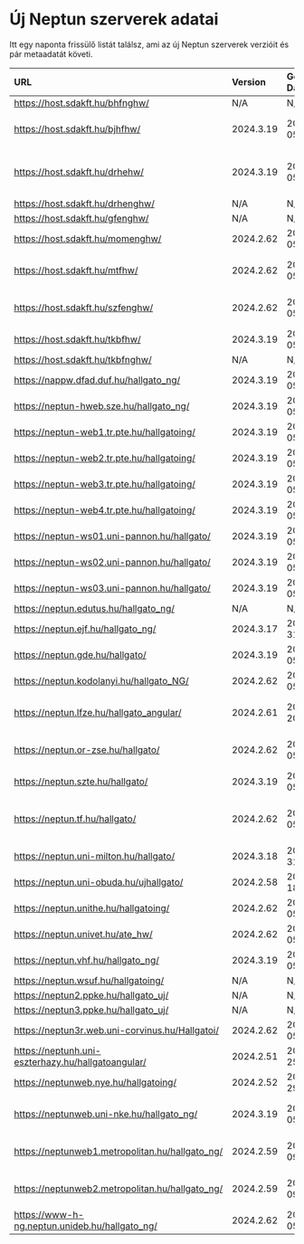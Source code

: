 # Új Neptun szerverek adatai

Itt egy naponta frissülő listát találsz, ami az új Neptun szerverek verzióit és pár metaadatát követi.

| URL                                                | Version   | Generation Date     | Organization Name                             | Captcha Required |
|:-------------------------------------------------|:--------|:------------------|:--------------------------------------------|:---------------|
| https://host.sdakft.hu/bhfnghw/                    | N/A       | N/A                 | N/A                                           | N/A              |
| https://host.sdakft.hu/bjhfhw/                     | 2024.3.19 | 2025-02-05T14:00:36 | Brenner János Hittudományi Főiskola           | 3                |
| https://host.sdakft.hu/drhehw/                     | 2024.3.19 | 2025-02-05T14:00:36 | Debreceni Református Hittudományi Egyetem     | 3                |
| https://host.sdakft.hu/drhenghw/                   | N/A       | N/A                 | N/A                                           | N/A              |
| https://host.sdakft.hu/gfenghw/                    | N/A       | N/A                 | N/A                                           | N/A              |
| https://host.sdakft.hu/momenghw/                   | 2024.2.62 | 2025-02-05T11:54:53 | Moholy-Nagy Művészeti Egyetem                 | 3                |
| https://host.sdakft.hu/mtfhw/                      | 2024.2.62 | 2025-02-05T11:54:53 | Magyar Táncművészeti Egyetem                  | 3                |
| https://host.sdakft.hu/szfenghw/                   | 2024.2.62 | 2025-02-05T11:54:53 | Színház- és Filmművészeti Egyetem             | 3                |
| https://host.sdakft.hu/tkbfhw/                     | 2024.3.19 | 2025-02-05T14:00:36 | A Tan Kapuja Buddhista Főiskola               | 3                |
| https://host.sdakft.hu/tkbfnghw/                   | N/A       | N/A                 | N/A                                           | N/A              |
| https://nappw.dfad.duf.hu/hallgato_ng/             | 2024.3.19 | 2025-02-05T14:00:36 | Dunaújvárosi Egyetem                          | 3                |
| https://neptun-hweb.sze.hu/hallgato_ng/            | 2024.3.19 | 2025-02-05T14:00:36 | Széchenyi István Egyetem                      | 3                |
| https://neptun-web1.tr.pte.hu/hallgatoing/         | 2024.3.19 | 2025-02-05T14:00:36 | Pécsi Tudományegyetem                         | 3                |
| https://neptun-web2.tr.pte.hu/hallgatoing/         | 2024.3.19 | 2025-02-05T14:00:36 | Pécsi Tudományegyetem                         | 3                |
| https://neptun-web3.tr.pte.hu/hallgatoing/         | 2024.3.19 | 2025-02-05T14:00:36 | Pécsi Tudományegyetem                         | 3                |
| https://neptun-web4.tr.pte.hu/hallgatoing/         | 2024.3.19 | 2025-02-05T14:00:36 | Pécsi Tudományegyetem                         | 3                |
| https://neptun-ws01.uni-pannon.hu/hallgato/        | 2024.3.19 | 2025-02-05T14:00:36 | Pannon Egyetem                                | 3                |
| https://neptun-ws02.uni-pannon.hu/hallgato/        | 2024.3.19 | 2025-02-05T14:00:36 | Pannon Egyetem                                | 3                |
| https://neptun-ws03.uni-pannon.hu/hallgato/        | 2024.3.19 | 2025-02-05T14:00:36 | Pannon Egyetem                                | 3                |
| https://neptun.edutus.hu/hallgato_ng/              | N/A       | N/A                 | N/A                                           | N/A              |
| https://neptun.ejf.hu/hallgato_ng/                 | 2024.3.17 | 2025-01-31T08:37:56 | Eötvös József Főiskola                        | 3                |
| https://neptun.gde.hu/hallgato/                    | 2024.3.19 | 2025-02-05T14:00:36 | Gábor Dénes Egyetem                           | 3                |
| https://neptun.kodolanyi.hu/hallgato_NG/           | 2024.2.62 | 2025-02-05T11:54:53 | Kodolányi János Egyetem                       | 1                |
| https://neptun.lfze.hu/hallgato_angular/           | 2024.2.61 | 2025-01-20T12:45:54 | Liszt Ferenc Zeneművészeti Egyetem            | 3                |
| https://neptun.or-zse.hu/hallgato/                 | 2024.2.62 | 2025-02-05T11:54:53 | Országos Rabbiképző - Zsidó Egyetem           | 3                |
| https://neptun.szte.hu/hallgato/                   | 2024.3.19 | 2025-02-05T14:00:36 | Szegedi Tudományegyetem                       | 3                |
| https://neptun.tf.hu/hallgato/                     | 2024.2.62 | 2025-02-05T11:54:53 | Magyar Testnevelési és Sporttudományi Egyetem | 3                |
| https://neptun.uni-milton.hu/hallgato/             | 2024.3.18 | 2025-01-31T16:52:05 | Milton Friedman Egyetem                       | 3                |
| https://neptun.uni-obuda.hu/ujhallgato/            | 2024.2.58 | 2024-12-18T11:10:49 | Óbudai Egyetem                                | 3                |
| https://neptun.unithe.hu/hallgatoing/              | 2024.2.62 | 2025-02-05T11:54:53 | Tokaj-Hegyalja Egyetem                        | 1                |
| https://neptun.univet.hu/ate_hw/                   | 2024.2.62 | 2025-02-05T11:54:53 | Állatorvostudományi Egyetem                   | 3                |
| https://neptun.vhf.hu/hallgato_ng/                 | 2024.3.19 | 2025-02-05T14:00:36 | Veszprémi Érseki Főiskola                     | 3                |
| https://neptun.wsuf.hu/hallgatoing/                | N/A       | N/A                 | N/A                                           | N/A              |
| https://neptun2.ppke.hu/hallgato_uj/               | N/A       | N/A                 | N/A                                           | N/A              |
| https://neptun3.ppke.hu/hallgato_uj/               | N/A       | N/A                 | N/A                                           | N/A              |
| https://neptun3r.web.uni-corvinus.hu/Hallgatoi/    | 2024.2.62 | 2025-02-05T11:54:53 | Budapesti Corvinus Egyetem                    | 3                |
| https://neptunh.uni-eszterhazy.hu/hallgatoangular/ | 2024.2.51 | 2024-11-25T09:55:03 | Eszterházy Károly Katolikus Egyetem           | 3                |
| https://neptunweb.nye.hu/hallgatoing/              | 2024.2.52 | 2024-11-29T08:56:55 | Nyíregyházi Egyetem                           | 3                |
| https://neptunweb.uni-nke.hu/hallgato_ng/          | 2024.3.19 | 2025-02-05T14:00:36 | Nemzeti Közszolgálati Egyetem                 | 3                |
| https://neptunweb1.metropolitan.hu/hallgato_ng/    | 2024.2.59 | 2025-01-09T09:39:10 | Budapesti Metropolitan Egyetem                | 3                |
| https://neptunweb2.metropolitan.hu/hallgato_ng/    | 2024.2.59 | 2025-01-09T09:39:10 | Budapesti Metropolitan Egyetem                | 3                |
| https://www-h-ng.neptun.unideb.hu/hallgato_ng/     | 2024.2.62 | 2025-02-05T11:54:53 | Debreceni Egyetem                             | 3                |